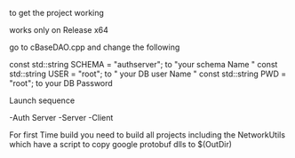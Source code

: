 to get the project working 

works only on Release x64

go to cBaseDAO.cpp and change the following 

const std::string SCHEMA = "authserver"; to "your schema Name " 
const std::string USER = "root"; to " your DB user Name " 
const std::string PWD = "root"; to your DB Password 


Launch sequence 

-Auth Server 
-Server 
-Client

For first Time build you need to build all projects including the NetworkUtils which 
have a script to copy google protobuf dlls to $(OutDir) 
